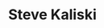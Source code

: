 ---
layout: post
title: Steve Kaliski
school: NYU
major: Major?
image: https://static.squarespace.com/static/50354720c4aa2d2d3150d3d8/t/50365389c4aa2d2d3152c8ac/1345737610436/timthumb%20(2).jpeg?format=300w
position: ??
positionURL: http://www.techatnyu.org/position
now: Bowery.io
nowURL: http://www.google.com
twitter: 
email: t@NYU email?
graduate: 2014
weight: 11
---